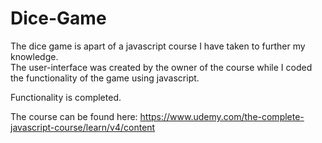 # Dice-Game
The dice game is apart of a javascript course I have taken to further my knowledge.  <br>
The user-interface was created by the owner of the course while I coded the functionality of the game using javascript.

Functionality is completed.

The course can be found here: https://www.udemy.com/the-complete-javascript-course/learn/v4/content
